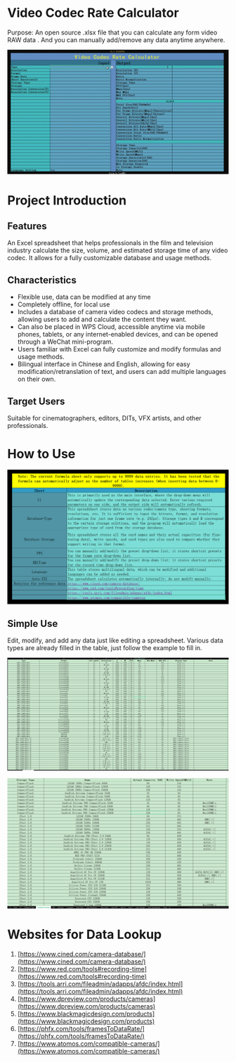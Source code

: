 # Video Codec Rate Calculator

Purpose: An open source .xlsx file that you can calculate any form video RAW data . And you can manually add/remove any data anytime anywhere.

![bandicam 2024-05-06 05-04-59-765](assets/bandicam%202024-05-06%2005-04-59-765-20240506050709-gcu8upv.gif)

# Project Introduction

## Features

An Excel spreadsheet that helps professionals in the film and television industry calculate the size, volume, and estimated storage time of any video codec. It allows for a fully customizable database and usage methods.

## Characteristics

* Flexible use, data can be modified at any time
* Completely offline, for local use
* Includes a database of camera video codecs and storage methods, allowing users to add and calculate the content they want.
* Can also be placed in WPS Cloud, accessible anytime via mobile phones, tablets, or any internet-enabled devices, and can be opened through a WeChat mini-program.
* Users familiar with Excel can fully customize and modify formulas and usage methods.
* Bilingual interface in Chinese and English, allowing for easy modification/retranslation of text, and users can add multiple languages on their own.

## Target Users

Suitable for cinematographers, editors, DITs, VFX artists, and other professionals.

# How to Use

![image](assets/image-20240506050742-38qccfs.png)

## Simple Use

Edit, modify, and add any data just like editing a spreadsheet. Various data types are already filled in the table, just follow the example to fill in.

![image](assets/image-20240506050814-69w1gty.png)

![image](assets/image-20240506050845-z2lfhm8.png)

# Websites for Data Lookup

1. [https://www.cined.com/camera-database/](https://www.cined.com/camera-database/)
2. [https://www.red.com/tools#recording-time](https://www.red.com/tools#recording-time)
3. [https://tools.arri.com/fileadmin/adapps/afdc/index.html](https://tools.arri.com/fileadmin/adapps/afdc/index.html)
4. [https://www.dpreview.com/products/cameras](https://www.dpreview.com/products/cameras)
5. [https://www.blackmagicdesign.com/products](https://www.blackmagicdesign.com/products)
6. [https://phfx.com/tools/framesToDataRate/](https://phfx.com/tools/framesToDataRate/)
7. [https://www.atomos.com/compatible-cameras/](https://www.atomos.com/compatible-cameras/)
